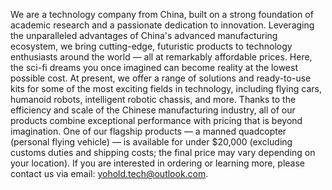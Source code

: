 We are a technology company from China, built on a strong foundation of academic research and a passionate dedication to innovation. Leveraging the unparalleled advantages of China's advanced manufacturing ecosystem, we bring cutting-edge, futuristic products to technology enthusiasts around the world — all at remarkably affordable prices. Here, the sci-fi dreams you once imagined can become reality at the lowest possible cost. At present, we offer a range of solutions and ready-to-use kits for some of the most exciting fields in technology, including flying cars, humanoid robots, intelligent robotic chassis, and more. Thanks to the efficiency and scale of the Chinese manufacturing industry, all of our products combine exceptional performance with pricing that is beyond imagination. One of our flagship products — a manned quadcopter (personal flying vehicle) — is available for under $20,000 (excluding customs duties and shipping costs; the final price may vary depending on your location). If you are interested in ordering or learning more, please contact us via email: yohold.tech@outlook.com.



